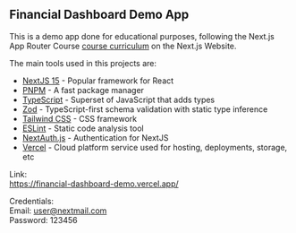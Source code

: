 ## Financial Dashboard Demo App

This is a demo app done for educational purposes, following the Next.js App Router Course [course curriculum](https://nextjs.org/learn) on the Next.js Website.

The main tools used in this projects are:

- [NextJS 15](https://nextjs.org/) - Popular framework for React
- [PNPM](https://pnpm.io/) - A fast package manager
- [TypeScript](https://www.typescriptlang.org/) - Superset of JavaScript that adds types
- [Zod](https://zod.dev/) - TypeScript-first schema validation with static type inference
- [Tailwind CSS](https://tailwindcss.com/) - CSS framework
- [ESLint](https://eslint.org/) - Static code analysis tool 
- [NextAuth.js](https://next-auth.js.org/) - Authentication for NextJS
- [Vercel](https://vercel.com/) - Cloud platform service used for hosting, deployments, storage, etc

Link:  
  https://financial-dashboard-demo.vercel.app/

Credentials:  
  Email: user@nextmail.com  
  Password: 123456
